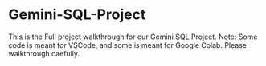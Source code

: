 # Gemini-SQL-Project
This is the Full project walkthrough for our Gemini SQL Project. Note: Some code is meant for VSCode, and some is meant for Google Colab. Please walkthrough caefully. 
